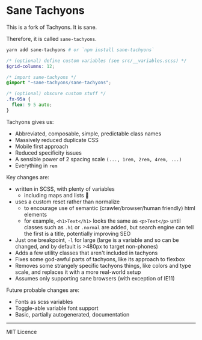 # Sane Tachyons

This is a fork of Tachyons. It is sane.

Therefore, it is called `sane-tachyons`.

```bash
yarn add sane-tachyons # or `npm install sane-tachyons`
```

```scss
/* (optional) define custom variables (see src/__variables.scss) */
$grid-columns: 12;

/* import sane-tachyons */
@import "~sane-tachyons/sane-tachyons";

/* (optional) obscure custom stuff */
.fx-95a {
  flex: 9 5 auto;
}
```

Tachyons gives us:

- Abbreviated, composable, simple, predictable class names
- Massively reduced duplicate CSS
- Mobile first approach
- Reduced specificity issues
- A sensible power of 2 spacing scale `(..., 1rem, 2rem, 4rem, ...)`
- Everything in `rem`

Key changes are:

- written in SCSS, with plenty of variables
  - including maps and lists 🌈
- uses a custom reset rather than normalize
  - to encourage use of semantic (crawler/browser/human friendly) html elements
  - for example, `<h1>Text</h1>` looks the same as `<p>Text</p>` until classes
    such as `.h1` or `.normal` are added, but search engine can tell the first
    is a title, potentially improving SEO
- Just one breakpoint, `-l` for large (large is a variable and so can be
  changed, and by default is >480px to target non-phones)
- Adds a few utility classes that aren't included in tachyons
- Fixes some god-awful parts of tachyons, like its approach to flexbox
- Removes some strangely specific tachyons things, like colors and type scale,
  and replaces it with a more real-world setup
- Assumes only supporting sane browsers (with exception of IE11)

Future probable changes are:

- Fonts as scss variables
- Toggle-able variable font support
- Basic, partially autogenerated, documentation

---

MIT Licence
